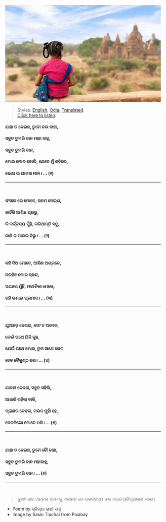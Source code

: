 ![](assets/img/girl-1822480_1920.jpg)

> Styles: [English](README.md), [Odia](Odia.md), [Translated](Translated.md).<br>
> [Click here to listen](https://www.youtube.com/watch?v=TODO).

#### ଯାହା ତ ଦେଇଛ, ତୁମେ ଚଉ ବାହା,
#### ସବୁତ ତୁମରି ଦାନ ମାହା ବାହୁ,
#### ସବୁତ ତୁମରି ଦାନ,
#### ମୋର ମୋର ବୋଲିି, ଯେତେ ମୁଁ କହିଲେ,
#### ଭୋଗ ଇ ଯାତନା ମାନ। ... (୧)
***
<br>

#### ସଂସାର ରେ ମୋତେ, ଜନମ ଦେଇଣ,
#### କାହିଁକି ଆଣିଛ ପ୍ରଭୁ,
#### କି କର୍ତ୍ତବ୍ୟ ମୁଁହି, କରିଥାନ୍ତି ସବୁ,
#### ଜାଣି ନ ପାରଇ  ବିଭୁ। ... (୨)
***
<br>

#### କହି ଦିଅ ମୋତେ, ଆସିଣ ଅଗ୍ରତେ,
#### ନରହିବ ମୋର ଦ୍ଵନ୍ଦ,
#### ପଥହରା ମୁଁହି, ମରୀଚିକା ମେଳେ,
#### ରହି ଗଣାଇ ପ୍ରମାଦ। ... (୩)
***
<br>

#### ଯୁଆଡ଼େ ଦେଖଇ, ବାଟ ତ ଅନେକ,
#### କେଉଁ ପଥେ ଯିବି କୁହ,
#### ଯେଉଁ ପଥେ ମୋର, ତୁମ ସାଥେ ଭେଟ
#### ହେବ ବୈକୁଣ୍ଠ ବର। ... (୪)
***
<br>

#### ଯାତନା ବେଦନା, ସବୁତ ସହିଲି,
#### ଆଉକି ରହିଲା ବାକି,
#### ପ୍ରାଣର ଦେବତା, ମଉନ ମୁହାଁ ହେ,
#### ଦେବକିଗୋ ମୋତେ ଠକି। ... (୫)
***
<br>

#### ଯାହା ତ ଦେଇଛ, ତୁମେ ଚୌ ବାହା,
#### ସବୁତ ତୁମରି ଦାନ ମହାବାହୁ,
#### ସବୁତ ତୁମରି ଦାନ। ... (୬)
***
<br>

> ଦୁଃଖୀ ତାର ଅନ୍ତର ଦହନ କୁ ଏକାନ୍ତ ରେ ପରବ୍ରହ୍ମ ଙ୍କ ଠାରେ ପରିପ୍ରକାଶ କରେ।

- Poem by ସ୍ନିଗ୍ଧା ରାଣୀ ସାହୁ
- Image by Sasin Tipchai from Pixabay
